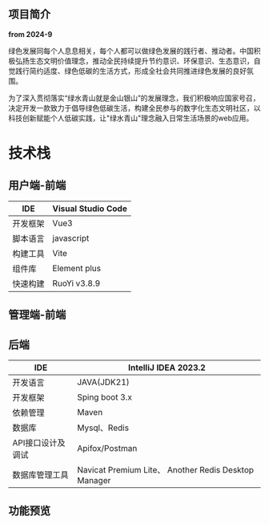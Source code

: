 ## 项目简介

**from 2024-9**

绿色发展同每个人息息相关，每个人都可以做绿色发展的践行者、推动者。中国积极弘扬生态文明价值理念，推动全民持续提升节约意识、环保意识、生态意识，自觉践行简约适度、绿色低碳的生活方式，形成全社会共同推进绿色发展的良好氛围。

为了深入贯彻落实“绿水青山就是金山银山”的发展理念，我们积极响应国家号召，决定开发一款致力于倡导绿色低碳生活，构建全民参与的数字化生态文明社区，以科技创新赋能个人低碳实践，让"绿水青山"理念融入日常生活场景的web应用。

# 技术栈

## 用户端-前端

| IDE      | Visual Studio  Code |
| -------- | ------------------- |
| 开发框架 | Vue3                |
| 脚本语言 | javascript          |
| 构建工具 | Vite                |
| 组件库   | Element plus        |
| 快速构建 | RuoYi v3.8.9        |

## 管理端-前端

## 后端

| **IDE**           | IntelliJ IDEA  2023.2                                 |
| ----------------- | ----------------------------------------------------- |
| 开发语言          | JAVA(JDK21)                                           |
| 开发框架          | Sping boot 3.x                                        |
| 依赖管理          | Maven                                                 |
| 数据库            | Mysql、Redis                                          |
| API接口设计及调试 | Apifox/Postman                                        |
| 数据库管理工具    | Navicat Premium Lite、  Another Redis Desktop Manager |

## **功能预览**

